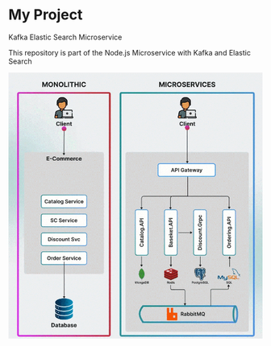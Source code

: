 # My Project

Kafka Elastic Search Microservice

This repository is part of the Node.js Microservice with Kafka and Elastic Search

![Monolythic & microservices](micro.gif)


